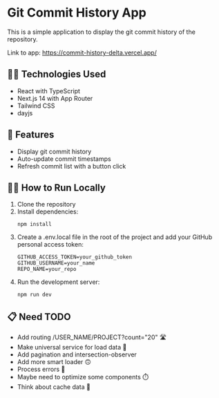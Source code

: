 # Git Commit History App

This is a simple application to display the git commit history of the repository.

Link to app: https://commit-history-delta.vercel.app/

## 🧑‍🔧 Technologies Used

- React with TypeScript
- Next.js 14 with App Router
- Tailwind CSS
- dayjs

## 🎉 Features

- Display git commit history
- Auto-update commit timestamps
- Refresh commit list with a button click

## 👩‍💻 How to Run Locally

1. Clone the repository
2. Install dependencies:
    ```
    npm install
    ```
3. Create a .env.local file in the root of the project and add your GitHub personal access token:
    ```
    GITHUB_ACCESS_TOKEN=your_github_token
    GITHUB_USERNAME=your_name
    REPO_NAME=your_repo
    ```
4. Run the development server:
    ```
    npm run dev
    ```
 

## 📋 Need TODO
- Add routing /USER_NAME/PROJECT?count="20" 🛣️
- Make universal service for load data 💾
- Add pagination and intersection-observer
- Add more smart loader 🙃
- Process errors 🐞
- Maybe need to optimize some components  ⏱️
- Think about cache data 🤔


